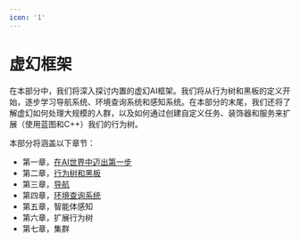 ```yaml
---
icon: '1'
---
```


# 虚幻框架

在本部分中，我们将深入探讨内置的虚幻AI框架。我们将从行为树和黑板的定义开始，逐步学习导航系统、环境查询系统和感知系统。在本部分的末尾，我们还将了解虚幻如何处理大规模的人群，以及如何通过创建自定义任务、装饰器和服务来扩展（使用蓝图和C++）我们的行为树。

本部分将涵盖以下章节：

* 第一章，[在AI世界中迈出第一步](ta-ru-ren-gong-zhi-neng-shi-jie-de-di-yi-bu/)
* 第二章，[行为树和黑板](xing-wei-shu-he-hei-ban/)
* 第三章，[导航](dao-hang/)
* 第四章，[环境查询系统](huan-jing-cha-xun-xi-tong/)
* 第五章，智能体感知
* 第六章，扩展行为树
* 第七章，集群
